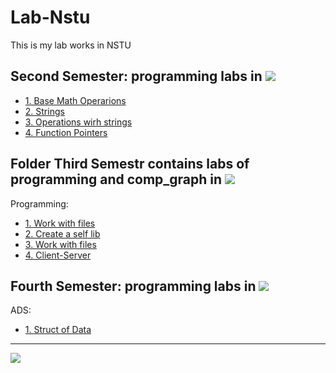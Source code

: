 # Lab-Nstu
This is my lab works in NSTU

Second Semester: programming labs in 
[![](https://img.shields.io/badge/C-00599C?style=for-the-badge&logo=c&logoColor=white)](C/)
---
* [1. Base Math Operarions](Lab-Nstu/2Sem/Lab1)
* [2. Strings](Lab-Nstu/2Sem/Lab2)
* [3. Operations wirh strings](Lab-Nstu/2Sem/Lab3)
* [4. Function Pointers ](Lab-Nstu/2Sem/Lab4)



Folder Third Semestr contains labs of programming and comp_graph in 
[![](https://img.shields.io/badge/C-00599C?style=for-the-badge&logo=c&logoColor=white)](C/)
---
Programming:
* [1. Work with files](Lab-Nstu/3_Semestr/Programming/Lab_1)
* [2. Create a self lib](Lab-Nstu/3_Semestr/Programming/Lab_2)
* [3. Work with files](Lab-Nstu/3_Semestr/Programming/Lab_3)
* [4. Client-Server ](Lab-Nstu/3_Semestr/Programming/Lab_4)



Fourth Semester: programming labs in 
[![](https://img.shields.io/badge/C%2B%2B-00599C?style=for-the-badge&logo=c%2B%2B&logoColor=white)](C++/)
---
ADS:

* [1. Struct of Data](Lab-Nstu/4_Semestr/ASD/Lab_1)

--------------------------------------------------------------------
![](https://tokei.rs/b1/github/cppshizoidS/Lab-Nstu?category=code)

